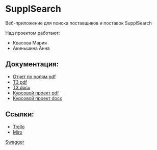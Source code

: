 # SupplSearch
Веб-приложение для поиска поставщиков и поставок SupplSearch

Над проектом работают:
- Квасова Мария
- Акиньшина Анна

## Документация: 
* [Отчет по ролям pdf](https://github.com/kvasovaM/SupplSearch/blob/master/Documents/Отчет%20по%20ролям.pdf)
* [ТЗ pdf](https://github.com/kvasovaM/SupplSearch/blob/master/Documents/Техническое%20задание.pdf)
* [ТЗ docx](https://github.com/kvasovaM/SupplSearch/blob/master/Documents/Техническое%20задание.docx)
* [Курсовой проект pdf](https://github.com/kvasovaM/SupplSearch/blob/master/Documents/Курсовой%20проект.pdf)
* [Курсовой проект docx](https://github.com/kvasovaM/SupplSearch/blob/master/Documents/Курсовой%20проект.docx)

## Ссылки:

* [Trello](https://trello.com/b/96hKmHXz/проект-по-тп)
* [Miro](https://miro.com/app/board/o9J_kvWp8H8=/)

[Swagger](https://s284996.savps.ru/api/ui)

